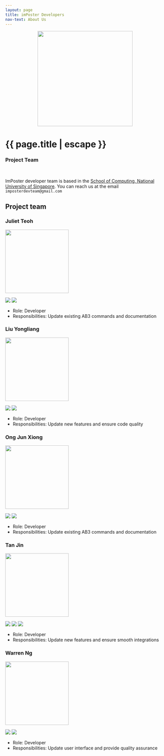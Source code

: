```yaml
---
layout: page
title: imPoster Developers
nav-text: About Us
---
```


<p align="center">
  <img width="300px" src="images/imPosterB.png" >
</p>

<h1 class="post-title">{{ page.title | escape }}</h1>
<h3 class="post-subtitle">Project Team</h3>

<div style="page-break-after: always;"></div>
<br/>

ImPoster developer team is based in the [School of Computing, National University of Singapore](http://www.comp.nus.edu.sg). You can reach us at the email `imposterdevteam@gmail.com`

## Project team

### Juliet Teoh

<img src="images/julietteoh.png" width="200px">
<p align="left">
  <a href="http://github.com/JulietTeoh"><img src="images/github-highres-icon.png" class="small-icon"></a>
  <a href="team/julietteoh.html"><img src="images/portfolio-icon.png" class="small-icon"></a>
</p>	

* Role: Developer
* Responsibilities: Update existing AB3 commands and documentation

### Liu Yongliang

<img src="images/tlylt.png" width="200px">
<p align="left">
  <a href="https://github.com/tlylt"><img src="images/github-highres-icon.png" class="small-icon"></a>
  <a href="team/tlylt.html"><img src="images/portfolio-icon.png" class="small-icon"></a>
</p>	

* Role: Developer
* Responsibilities: Update new features and ensure code quality

### Ong Jun Xiong

<img src="images/ong6.png" width="200px">
<p align="left">
  <a href="https://github.com/ong6"><img src="images/github-highres-icon.png" class="small-icon"></a>
  <a href="team/ong6.html"><img src="images/portfolio-icon.png" class="small-icon"></a>
</p>	

* Role: Developer
* Responsibilities: Update existing AB3 commands and documentation

### Tan Jin

<img src="images/tjtanjin.png" width="200px">
<p align="left">
  <a href="https://github.com/tjtanjin"><img src="images/github-highres-icon.png" class="small-icon"></a>
  <a href="team/tjtanjin.html"><img src="images/portfolio-icon.png" class="small-icon"></a>
  <a href="https://tjtanjin.com"><img src="images/home-icon.png" class="small-icon"></a>
</p>	

* Role: Developer
* Responsibilities: Update new features and ensure smooth integrations

### Warren Ng

<img src="images/nightraven49.png" width="200px">
<p align="left">
  <a href="https://github.com/nightraven49"><img src="images/github-highres-icon.png" class="small-icon"></a>
  <a href="team/nightraven49.html"><img src="images/portfolio-icon.png" class="small-icon"></a>
</p>	

* Role: Developer
* Responsibilities: Update user interface and provide quality assurance
